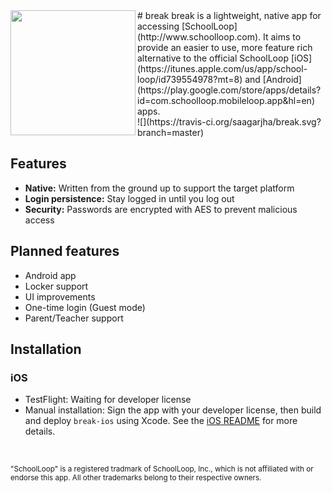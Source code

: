 <img src="http://saagarjha.github.io/break/images/AppIcon.png" width="200" height="200" align="left">
# break
break is a lightweight, native app for accessing [SchoolLoop](http://www.schoolloop.com). It aims to provide an easier to use, more feature rich alternative to the official SchoolLoop [iOS](https://itunes.apple.com/us/app/school-loop/id739554978?mt=8) and [Android](https://play.google.com/store/apps/details?id=com.schoolloop.mobileloop.app&hl=en) apps.
<br>
![](https://travis-ci.org/saagarjha/break.svg?branch=master)
<br>

## Features
* **Native:** Written from the ground up to support the target platform
* **Login persistence:** Stay logged in until you log out
* **Security:** Passwords are encrypted with AES to prevent malicious access

## Planned features
* Android app
* Locker support
* UI improvements
* One-time login (Guest mode)
* Parent/Teacher support

## Installation
### iOS
* TestFlight: Waiting for developer license
* Manual installation: Sign the app with your developer license, then build and deploy `break-ios` using Xcode. See the [iOS README](./break-iOS) for more details.
<br>

<sup>"SchoolLoop" is a registered tradmark of SchoolLoop, Inc., which is not affiliated with or endorse this app. All other trademarks belong to their respective owners.</sup>